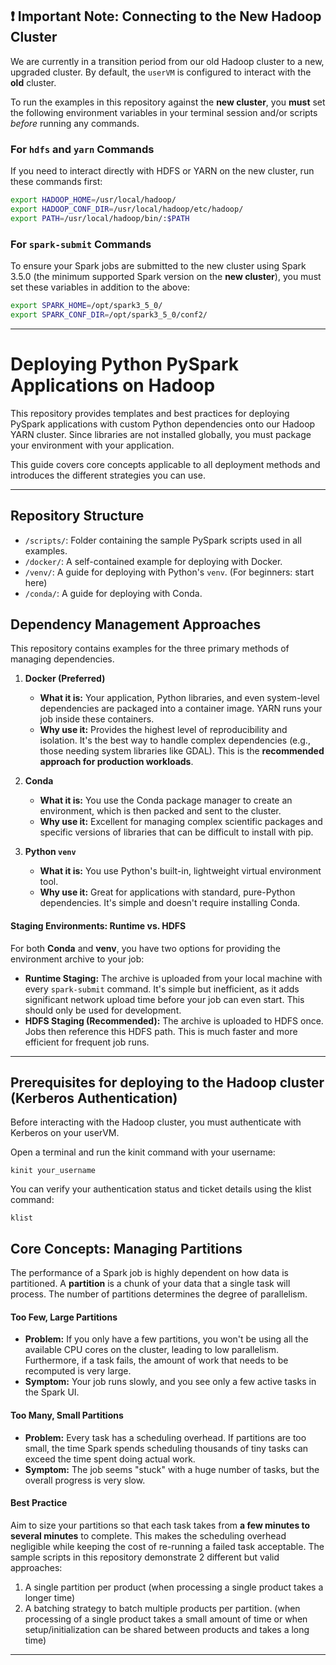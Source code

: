 ## ❗ Important Note: Connecting to the New Hadoop Cluster

We are currently in a transition period from our old Hadoop cluster to a new, upgraded cluster. By default, the `userVM` is configured to interact with the **old** cluster.

To run the examples in this repository against the **new cluster**, you **must** set the following environment variables in your terminal session and/or scripts *before* running any commands.

### For `hdfs` and `yarn` Commands

If you need to interact directly with HDFS or YARN on the new cluster, run these commands first:

```bash
export HADOOP_HOME=/usr/local/hadoop/
export HADOOP_CONF_DIR=/usr/local/hadoop/etc/hadoop/
export PATH=/usr/local/hadoop/bin/:$PATH
```

### For `spark-submit` Commands

To ensure your Spark jobs are submitted to the new cluster using Spark 3.5.0 (the minimum supported Spark version on the **new cluster**), you must set these variables in addition to the above:

```bash
export SPARK_HOME=/opt/spark3_5_0/
export SPARK_CONF_DIR=/opt/spark3_5_0/conf2/
```
----

# Deploying Python PySpark Applications on Hadoop

This repository provides templates and best practices for deploying PySpark applications with custom Python dependencies onto our Hadoop YARN cluster. Since libraries are not installed globally, you must package your environment with your application.

This guide covers core concepts applicable to all deployment methods and introduces the different strategies you can use.

-----

## Repository Structure

  * `/scripts/`: Folder containing the sample PySpark scripts used in all examples.
  * `/docker/`: A self-contained example for deploying with Docker.
  * `/venv/`: A guide for deploying with Python's `venv`. (For beginners: start here)
  * `/conda/`: A guide for deploying with Conda.

## Dependency Management Approaches

This repository contains examples for the three primary methods of managing dependencies.

1.  **Docker (Preferred)**

      * **What it is:** Your application, Python libraries, and even system-level dependencies are packaged into a container image. YARN runs your job inside these containers.
      * **Why use it:** Provides the highest level of reproducibility and isolation. It's the best way to handle complex dependencies (e.g., those needing system libraries like GDAL). This is the **recommended approach for production workloads**.

2.  **Conda**
      * **What it is:** You use the Conda package manager to create an environment, which is then packed and sent to the cluster.
      * **Why use it:** Excellent for managing complex scientific packages and specific versions of libraries that can be difficult to install with pip.

3.  **Python `venv`**

      * **What it is:** You use Python's built-in, lightweight virtual environment tool.
      * **Why use it:** Great for applications with standard, pure-Python dependencies. It's simple and doesn't require installing Conda.

#### Staging Environments: Runtime vs. HDFS

For both **Conda** and **venv**, you have two options for providing the environment archive to your job:
  * **Runtime Staging:** The archive is uploaded from your local machine with every `spark-submit` command. It's simple but inefficient, as it adds significant network upload time before your job can even start. This should only be used for development.
  * **HDFS Staging (Recommended):** The archive is uploaded to HDFS once. Jobs then reference this HDFS path. This is much faster and more efficient for frequent job runs.

-----
## Prerequisites for deploying to the Hadoop cluster (Kerberos Authentication)
Before interacting with the Hadoop cluster, you must authenticate with Kerberos on your userVM.

Open a terminal and run the kinit command with your username:

    kinit your_username

You can verify your authentication status and ticket details using the klist command:

    klist


## Core Concepts: Managing Partitions

The performance of a Spark job is highly dependent on how data is partitioned. A **partition** is a chunk of your data that a single task will process. The number of partitions determines the degree of parallelism.

#### Too Few, Large Partitions

  * **Problem:** If you only have a few partitions, you won't be using all the available CPU cores on the cluster, leading to low parallelism. Furthermore, if a task fails, the amount of work that needs to be recomputed is very large.
  * **Symptom:** Your job runs slowly, and you see only a few active tasks in the Spark UI.

#### Too Many, Small Partitions

  * **Problem:** Every task has a scheduling overhead. If partitions are too small, the time Spark spends scheduling thousands of tiny tasks can exceed the time spent doing actual work.
  * **Symptom:** The job seems "stuck" with a huge number of tasks, but the overall progress is very slow.

#### Best Practice

Aim to size your partitions so that each task takes from **a few minutes to several minutes** to complete. This makes the scheduling overhead negligible while keeping the cost of re-running a failed task acceptable. The sample scripts in this repository demonstrate 2 different but valid approaches:
1. A single partition per product (when processing a single product takes a longer time) 
2. A batching strategy to batch multiple products per partition. (when processing of a single product takes a small amount of time or when setup/initialization can be shared between products and takes a long time)

-----
